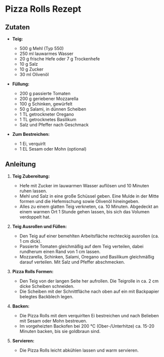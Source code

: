 # Pizza Rolls Rezept

## Zutaten

- **Teig:**
  - 500 g Mehl (Typ 550)
  - 250 ml lauwarmes Wasser
  - 20 g frische Hefe oder 7 g Trockenhefe
  - 10 g Salz
  - 10 g Zucker
  - 30 ml Olivenöl

- **Füllung:**
  - 200 g passierte Tomaten
  - 200 g geriebener Mozzarella
  - 100 g Schinken, gewürfelt
  - 50 g Salami, in dünnen Scheiben
  - 1 TL getrockneter Oregano
  - 1 TL getrocknetes Basilikum
  - Salz und Pfeffer nach Geschmack

- **Zum Bestreichen:**
  - 1 Ei, verquirlt
  - 1 EL Sesam oder Mohn (optional)

## Anleitung

1. **Teig Zubereitung:**
   - Hefe mit Zucker im lauwarmen Wasser auflösen und 10 Minuten ruhen lassen.
   - Mehl und Salz in eine große Schüssel geben. Eine Mulde in der Mitte formen und die Hefemischung sowie Olivenöl hineingeben.
   - Alles zu einem glatten Teig verkneten, ca. 10 Minuten. Abgedeckt an einem warmen Ort 1 Stunde gehen lassen, bis sich das Volumen verdoppelt hat.

2. **Teig Ausrollen und Füllen:**
   - Den Teig auf einer bemehlten Arbeitsfläche rechteckig ausrollen (ca. 1 cm dick).
   - Passierte Tomaten gleichmäßig auf dem Teig verteilen, dabei rundherum einen Rand von 1 cm lassen.
   - Mozzarella, Schinken, Salami, Oregano und Basilikum gleichmäßig darauf verteilen. Mit Salz und Pfeffer abschmecken.

3. **Pizza Rolls Formen:**
   - Den Teig von der langen Seite her aufrollen. Die Teigrolle in ca. 2 cm dicke Scheiben schneiden.
   - Die Scheiben mit der Schnittfläche nach oben auf ein mit Backpapier belegtes Backblech legen.

4. **Backen:**
   - Die Pizza Rolls mit dem verquirlten Ei bestreichen und nach Belieben mit Sesam oder Mohn bestreuen.
   - Im vorgeheizten Backofen bei 200 °C (Ober-/Unterhitze) ca. 15-20 Minuten backen, bis sie goldbraun sind.

5. **Servieren:**
   - Die Pizza Rolls leicht abkühlen lassen und warm servieren.
